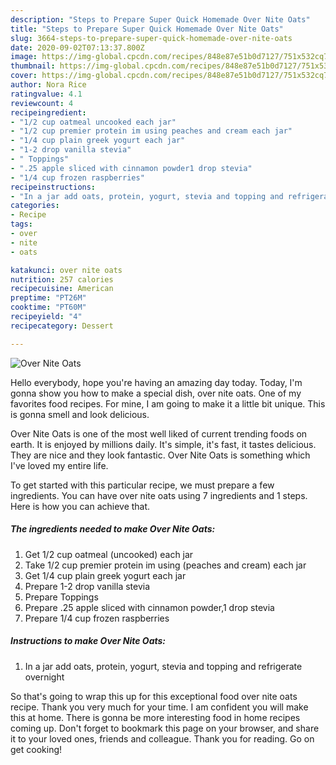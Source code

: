 ```yaml
---
description: "Steps to Prepare Super Quick Homemade Over Nite Oats"
title: "Steps to Prepare Super Quick Homemade Over Nite Oats"
slug: 3664-steps-to-prepare-super-quick-homemade-over-nite-oats
date: 2020-09-02T07:13:37.800Z
image: https://img-global.cpcdn.com/recipes/848e87e51b0d7127/751x532cq70/over-nite-oats-recipe-main-photo.jpg
thumbnail: https://img-global.cpcdn.com/recipes/848e87e51b0d7127/751x532cq70/over-nite-oats-recipe-main-photo.jpg
cover: https://img-global.cpcdn.com/recipes/848e87e51b0d7127/751x532cq70/over-nite-oats-recipe-main-photo.jpg
author: Nora Rice
ratingvalue: 4.1
reviewcount: 4
recipeingredient:
- "1/2 cup oatmeal uncooked each jar"
- "1/2 cup premier protein im using peaches and cream each jar"
- "1/4 cup plain greek yogurt each jar"
- "1-2 drop vanilla stevia"
- " Toppings"
- ".25 apple sliced with cinnamon powder1 drop stevia"
- "1/4 cup frozen raspberries"
recipeinstructions:
- "In a jar add oats, protein, yogurt, stevia and topping and refrigerate overnight"
categories:
- Recipe
tags:
- over
- nite
- oats

katakunci: over nite oats 
nutrition: 257 calories
recipecuisine: American
preptime: "PT26M"
cooktime: "PT60M"
recipeyield: "4"
recipecategory: Dessert

---
```



![Over Nite Oats](https://img-global.cpcdn.com/recipes/848e87e51b0d7127/751x532cq70/over-nite-oats-recipe-main-photo.jpg)

Hello everybody, hope you're having an amazing day today. Today, I'm gonna show you how to make a special dish, over nite oats. One of my favorites food recipes. For mine, I am going to make it a little bit unique. This is gonna smell and look delicious.

Over Nite Oats is one of the most well liked of current trending foods on earth. It is enjoyed by millions daily. It's simple, it's fast, it tastes delicious. They are nice and they look fantastic. Over Nite Oats is something which I've loved my entire life.




To get started with this particular recipe, we must prepare a few ingredients. You can have over nite oats using 7 ingredients and 1 steps. Here is how you can achieve that.

<!--inarticleads1-->

##### The ingredients needed to make Over Nite Oats:

1. Get 1/2 cup oatmeal (uncooked) each jar
1. Take 1/2 cup premier protein im using (peaches and cream) each jar
1. Get 1/4 cup plain greek yogurt each jar
1. Prepare 1-2 drop vanilla stevia
1. Prepare  Toppings
1. Prepare .25 apple sliced with cinnamon powder,1 drop stevia
1. Prepare 1/4 cup frozen raspberries




<!--inarticleads2-->

##### Instructions to make Over Nite Oats:

1. In a jar add oats, protein, yogurt, stevia and topping and refrigerate overnight




So that's going to wrap this up for this exceptional food over nite oats recipe. Thank you very much for your time. I am confident you will make this at home. There is gonna be more interesting food in home recipes coming up. Don't forget to bookmark this page on your browser, and share it to your loved ones, friends and colleague. Thank you for reading. Go on get cooking!
